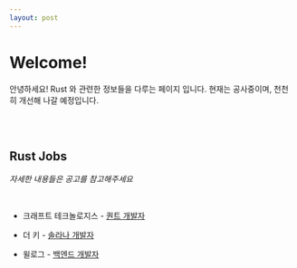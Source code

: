 ```yaml
---
layout: post
---
```


# Welcome!

안녕하세요! Rust 와 관련한 정보들을 다루는 페이지 입니다. 현재는 공사중이며, 천천히 개선해 나갈 예정입니다.

<br><br>

## Rust Jobs

*자세한 내용들은 공고를 참고해주세요*

<br>

- 크래프트 테크놀로지스 - [퀀트 개발자](https://sugar-situation-b12.notion.site/Quantitative-Developer-23b908792d064cdb8910e12536271440)<br>

- 더 키 - [솔라나 개발자](https://organized-plot-a3f.notion.site/14bc2919021a41678288c38a2a8749c9)<br>

- 윌로그 - [백엔드 개발자](https://www.wanted.co.kr/wd/164098)<br>